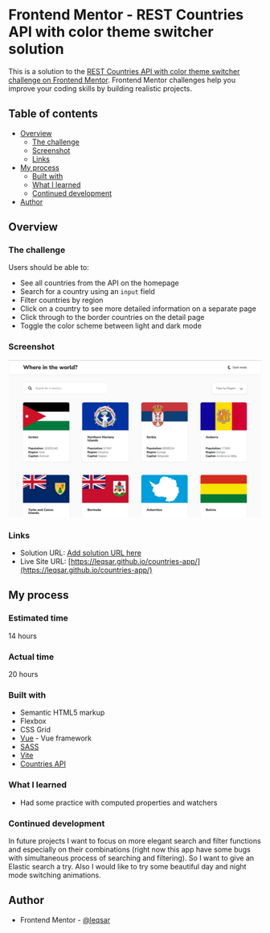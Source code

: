 # Frontend Mentor - REST Countries API with color theme switcher solution

This is a solution to the [REST Countries API with color theme switcher challenge on Frontend Mentor](https://www.frontendmentor.io/challenges/rest-countries-api-with-color-theme-switcher-5cacc469fec04111f7b848ca). Frontend Mentor challenges help you improve your coding skills by building realistic projects. 

## Table of contents

- [Overview](#overview)
  - [The challenge](#the-challenge)
  - [Screenshot](#screenshot)
  - [Links](#links)
- [My process](#my-process)
  - [Built with](#built-with)
  - [What I learned](#what-i-learned)
  - [Continued development](#continued-development)
- [Author](#author)


## Overview

### The challenge

Users should be able to:

- See all countries from the API on the homepage
- Search for a country using an `input` field
- Filter countries by region
- Click on a country to see more detailed information on a separate page
- Click through to the border countries on the detail page
- Toggle the color scheme between light and dark mode 

### Screenshot

![](./screenshot.jpg)

### Links

- Solution URL: [Add solution URL here](https://your-solution-url.com)
- Live Site URL: [https://leqsar.github.io/countries-app/](https://leqsar.github.io/countries-app/)

## My process

### Estimated time

14 hours

### Actual time

20 hours

### Built with

- Semantic HTML5 markup
- Flexbox
- CSS Grid
- [Vue](https://vuejs.org/) - Vue framework
- [SASS](https://sass-lang.com/)
- [Vite](https://vitejs-dev.translate.goog/?_x_tr_sl=en&_x_tr_tl=ru&_x_tr_hl=ru&_x_tr_pto=sc)
- [Countries API](https://restcountries.com)

### What I learned

- Had some practice with computed properties and watchers

### Continued development

In future projects I want to focus on more elegant search and filter functions and especially on their combinations (right now this app have some bugs with simultaneous process of searching and filtering). So I want to give an Elastic search a try. Also I would like to try some beautiful day and night mode switching animations.

## Author

- Frontend Mentor - [@leqsar](https://www.frontendmentor.io/profile/yourusername)

